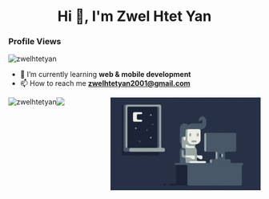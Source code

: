 <h1 align="center">Hi 👋, I'm Zwel Htet Yan</h1>

<p align="right"> 
	<h3>Profile Views </h3> 
	<img src="https://komarev.com/ghpvc/?username=zwelhtetyan&label=Profile%20views&color=0e75b6&style=flat"
    alt="zwelhtetyan" />    
 </p>

 

- 🌱 I’m currently learning **web & mobile development**
- 📫 How to reach me **zwelhtetyan2001@gmail.com**
 
<img alt="Night Coding" src="https://raw.githubusercontent.com/AVS1508/AVS1508/master/assets/Night-Coding.gif" align="right"/>


<div>
	<img align='left'
    src="https://github-readme-stats.vercel.app/api/top-langs?username=zwelhtetyan&show_icons=true&locale=en&bg_color=0d1117&text_color=ffffff&layout=compact"
    alt="zwelhtetyan" 
    bg_color=#808080/>

<a href="https://github.com/AVS1508" align='center'>
      <img height="180em" src="https://github-readme-stats-eight-theta.vercel.app/api?username=zwelhtetyan&show_icons=true&theme=algolia&   include_all_commits=true&count_private=true"/>
 </a>   
</div>
